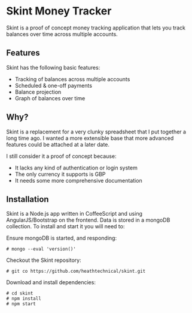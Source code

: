 # Skint Money Tracker

Skint is a proof of concept money tracking application that lets you track 
balances over time across multiple accounts.

## Features

Skint has the following basic features:

* Tracking of balances across multiple accounts
* Scheduled & one-off payments
* Balance projection
* Graph of balances over time

## Why?

Skint is a replacement for a very clunky spreadsheet that I put together 
a long time ago.  I wanted a more extensible base that more advanced features
could be attached at a later date.

I still consider it a proof of concept because:

* It lacks any kind of authentication or login system
* The only currency it supports is GBP
* It needs some more comprehensive documentation

## Installation

Skint is a Node.js app written in CoffeeScript and using AngularJS/Bootstrap
on the frontend.  Data is stored in a mongoDB collection.  To install and 
start it you will need to:

Ensure mongoDB is started, and responding:

    # mongo --eval 'version()' 

Checkout the Skint repository:

    # git co https://github.com/heathtechnical/skint.git

Download and install dependencies:

    # cd skint
    # npm install
    # npm start
